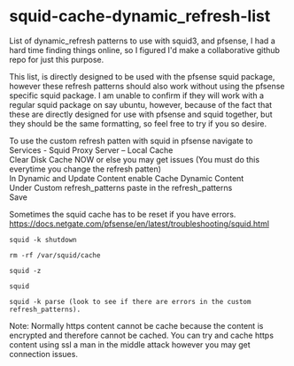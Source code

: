 # squid-cache-dynamic_refresh-list
List of dynamic_refresh patterns to use with squid3, and pfsense, I had a hard time finding things online, so I figured I'd make a collaborative github repo for just this purpose.

This list, is directly designed to be used with the pfsense squid package, however these refresh patterns should also work without using the pfsense specific squid package.
I am unable to confirm if they will work with a regular squid package on say ubuntu, however, because of the fact that these are directly designed for use with pfsense and squid together, but they should be the same formatting, so feel free to try if you so desire.

To use the custom refresh patten with squid in pfsense navigate to  
Services - Squid Proxy Server – Local Cache  
Clear Disk Cache NOW or else you may get issues (You must do this everytime you change the refresh patten)  
In Dynamic and Update Content enable Cache Dynamic Content  
Under Custom refresh_patterns paste in the refresh_patterns  
Save 

Sometimes the squid cache has to be reset if you have errors.
https://docs.netgate.com/pfsense/en/latest/troubleshooting/squid.html

```
squid -k shutdown

rm -rf /var/squid/cache

squid -z

squid

squid -k parse (look to see if there are errors in the custom refresh_patterns).
```
Note: Normally https content cannot be cache because the content is encrypted and therefore cannot be cached. You can try and cache https content using ssl a man in the middle attack however you may get connection issues.

